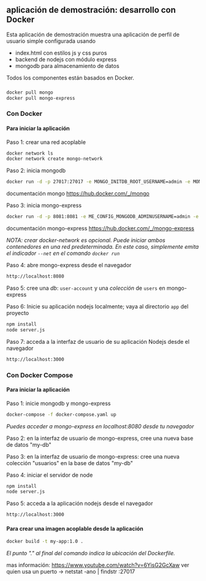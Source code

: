 ## aplicación de demostración: desarrollo con Docker

Esta aplicación de demostración muestra una aplicación de perfil de usuario simple configurada usando

- index.html con estilos js y css puros
- backend de nodejs con módulo express
- mongodb para almacenamiento de datos

Todos los componentes están basados en Docker.

###

```bash
docker pull mongo
docker pull mongo-express
```

### Con Docker

#### Para iniciar la aplicación

Paso 1: crear una red acoplable

```bash
docker network ls
docker network create mongo-network
```

Paso 2: inicia mongodb

```bash
docker run -d -p 27017:27017 -e MONGO_INITDB_ROOT_USERNAME=admin -e MONGO_INITDB_ROOT_PASSWORD=password --name mongodb --net mongo-network mongo
```

documentación mongo https://hub.docker.com/_/mongo

Paso 3: inicia mongo-express

```bash
docker run -d -p 8081:8081 -e ME_CONFIG_MONGODB_ADMINUSERNAME=admin -e ME_CONFIG_MONGODB_ADMINPASSWORD=password --net mongo-network --name mongo-express -e ME_CONFIG_MONGODB_SERVER=mongodb mongo-express
```

documentación mongo-express https://hub.docker.com/_/mongo-express

_NOTA: crear docker-network es opcional. Puede iniciar ambos contenedores en una red predeterminada. En este caso, simplemente emita el indicador `--net` en el comando `docker run`_

Paso 4: abre mongo-express desde el navegador

```bash
http://localhost:8080
```

Paso 5: cree una _db_: `user-account` y una _colección_ de `users` en mongo-express

Paso 6: Inicie su aplicación nodejs localmente; vaya al directorio `app` del proyecto

```bash
npm install
node server.js
```

Paso 7: acceda a la interfaz de usuario de su aplicación Nodejs desde el navegador

```bash
http://localhost:3000
```

### Con Docker Compose

#### Para iniciar la aplicación

Paso 1: inicie mongodb y mongo-express

```bash
docker-compose -f docker-compose.yaml up
```

_Puedes acceder a mongo-express en localhost:8080 desde tu navegador_

Paso 2: en la interfaz de usuario de mongo-express, cree una nueva base de datos "my-db"

Paso 3: en la interfaz de usuario de mongo-express: cree una nueva colección "usuarios" en la base de datos "my-db"

Paso 4: iniciar el servidor de node

```bash
npm install
node server.js
```

Paso 5: acceda a la aplicación nodejs desde el navegador

```bash
http://localhost:3000
```

#### Para crear una imagen acoplable desde la aplicación

```bash
docker build -t my-app:1.0 .
```

_El punto "." al final del comando indica la ubicación del Dockerfile._

mas información: https://www.youtube.com/watch?v=6YisG2GcXaw
ver quien usa un puerto -> netstat -ano | findstr :27017